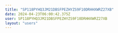 ```yaml
---
title: "SP118PYHQ3JM21DBSFPEZHYZS9F10DRHHXWRZ27XB"
date: 2024-04-23T06:00:42.375Z
user: SP118PYHQ3JM21DBSFPEZHYZS9F10DRHHXWRZ27XB
layout: "users"
---
```

    
